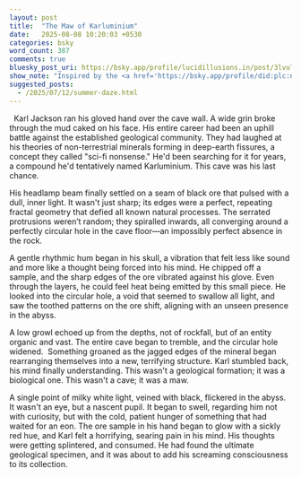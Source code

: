 ```yaml
---
layout: post
title:  "The Maw of Karluminium"
date:   2025-08-08 10:20:03 +0530
categories: bsky
word_count: 387
comments: true
bluesky_post_uri: https://bsky.app/profile/lucidillusions.in/post/3lvul537fqs2i
show_note: "Inspired by the <a href='https://bsky.app/profile/did:plc:ngskvfckmjjy7cbfmsa7u2io/feed/bsasf'>#BlueSkyArtShow</a>'s August 9th theme: <strong>Jagged</strong>, this piece is my contribution."
suggested_posts:
  - /2025/07/12/summer-daze.html
---
```


&nbsp; Karl Jackson ran his gloved hand over the cave wall. A wide grin broke through the mud caked on his face. His entire career had been an uphill battle against the established geological community. They had laughed at his theories of non-terrestrial minerals forming in deep-earth fissures, a concept they called "sci-fi nonsense." He'd been searching for it for years, a compound he'd tentatively named Karluminium. This cave was his last chance.

His headlamp beam finally settled on a seam of black ore that pulsed with a dull, inner light. It wasn't just sharp; its edges were a perfect, repeating fractal geometry that defied all known natural processes. The serrated protrusions weren’t random; they spiralled inwards, all converging around a perfectly circular hole in the cave floor—an impossibly perfect absence in the rock.

A gentle rhythmic hum began in his skull, a vibration that felt less like sound and more like a thought being forced into his mind. He chipped off a sample, and the sharp edges of the ore vibrated against his glove. Even through the layers, he could feel heat being emitted by this small piece. He looked into the circular hole, a void that seemed to swallow all light, and saw the toothed patterns on the ore shift, aligning with an unseen presence in the abyss.

A low growl echoed up from the depths, not of rockfall, but of an entity organic and vast. The entire cave began to tremble, and the circular hole widened.  Something groaned as the jagged edges of the mineral began rearranging themselves into a new, terrifying structure. Karl stumbled back, his mind finally understanding. This wasn't a geological formation; it was a biological one. This wasn't a cave; it was a maw.

A single point of milky white light, veined with black, flickered in the abyss. It wasn't an eye, but a nascent pupil. It began to swell, regarding him not with curiosity, but with the cold, patient hunger of something that had waited for an eon. The ore sample in his hand began to glow with a sickly red hue, and Karl felt a horrifying, searing pain in his mind. His thoughts were getting splintered, and consumed. He had found the ultimate geological specimen, and it was about to add his screaming consciousness to its collection.
